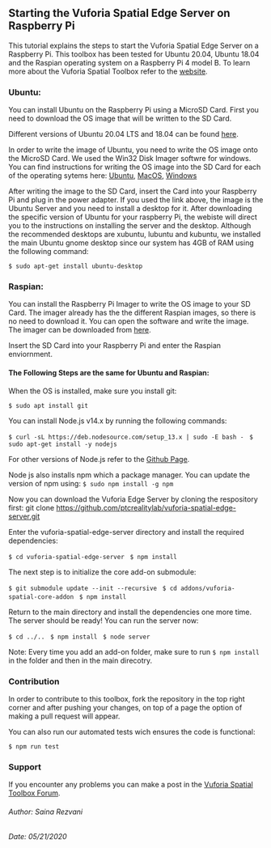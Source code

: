 
## Starting the Vuforia Spatial Edge Server on Raspberry Pi

This tutorial explains the steps to start the Vuforia Spatial Edge Server on a Raspberry Pi. This toolbox has been tested for Ubuntu 20.04, Ubuntu 18.04 and the Raspian operating system on a Raspberry Pi 4 model B. To learn more about the Vuforia Spatial Toolbox refer to the [website](https://spatialtoolbox.vuforia.com/).


### Ubuntu:

You can install Ubuntu on the Raspberry Pi using a MicroSD Card.
First you need to download the OS image that will be written to the SD Card. 

Different versions of Ubuntu 20.04 LTS and 18.04 can be found [here](https://ubuntu.com/download/raspberry-pi).

In order to write the image of Ubuntu, you need to write the OS image onto the MicroSD Card. We used the Win32 Disk Imager softwre for windows. 
You can find instructions for writing the OS image into the SD Card for each of the operating sytems here: 
[Ubuntu](https://ubuntu.com/tutorials/create-an-ubuntu-image-for-a-raspberry-pi-on-ubuntu#1-overview), 
[MacOS](https://ubuntu.com/tutorials/create-an-ubuntu-image-for-a-raspberry-pi-on-macos#1-overview), 
[Windows](https://ubuntu.com/tutorials/create-an-ubuntu-image-for-a-raspberry-pi-on-windows#1-overview)

After writing the image to the SD Card, insert the Card into your Raspberry Pi and plug in the power adapter. If you used the link above, the image is the Ubuntu Server and you need to install a desktop for it. 
After downloading the specific version of Ubuntu for your raspberry Pi, the webiste will direct you to the instructions on installing the server and the desktop. Although the recommended desktops are xubuntu, lubuntu and kubuntu, we installed the main Ubuntu gnome desktop since our system has 4GB of RAM using the following command: 

`$ sudo apt-get install ubuntu-desktop `



### Raspian:

You can install the Raspberry Pi Imager to write the OS image to your SD Card. The imager already has the the different Raspian images, so there is no need to download it. You can open the software and write the image. The imager can be downloaded from [here](https://www.raspberrypi.org/downloads/).
 
Insert the SD Card into your Raspberry Pi and enter the Raspian enviornment. 


#### The Following Steps are the same for Ubuntu and Raspian:

When the OS is installed, make sure you install git: 

`$ sudo apt install git`

You can install Node.js v14.x by running the following commands:

`$ curl -sL https://deb.nodesource.com/setup_13.x | sudo -E bash - `
`$ sudo apt-get install -y nodejs `

For other versions of Node.js refer to the [Github Page](ttps://github.com/nodesource/distributions/blob/master/README.md).

Node js also installs npm which a package manager. You can update the version of npm using:
`$ sudo npm install -g npm `

Now you can download the Vuforia Edge Server by cloning the respository first: git clone https://github.com/ptcrealitylab/vuforia-spatial-edge-server.git

Enter the vuforia-spatial-edge-server directory and install the required dependencies:

`$ cd vuforia-spatial-edge-server `
`$ npm install `

The next step is to initialize the core add-on submodule:

`$ git submodule update --init --recursive `
`$ cd addons/vuforia-spatial-core-addon `
`$ npm install `

Return to the main directory and install the dependencies one more time. The server should be ready! You can run the server now:

`$ cd ../.. `
`$ npm install `
`$ node server `

Note: Every time you add an add-on folder, make sure to run `$ npm install` in the folder and then in the main direcotry.


### Contribution
In order to contribute to this toolbox, fork the repository in the top right corner and after pushing your changes, on top of a page the option of making a pull request will appear. 

You can also run our automated tests wich ensures the code is functional:

`$ npm run test `

### Support
If you encounter any problems you can make a post in the [Vuforia Spatial Toolbox Forum](https://forum.spatialtoolbox.vuforia.com/).

###### Author: Saina Rezvani
###### Date: 05/21/2020

